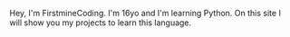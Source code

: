 Hey, I'm FirstmineCoding. I'm 16yo and I'm learning Python.
On this site I will show you my projects to learn this language.

<!---
FirstmineCoding/FirstmineCoding is a ✨ special ✨ repository because its `README.md` (this file) appears on your GitHub profile.
You can click the Preview link to take a look at your changes.
--->
